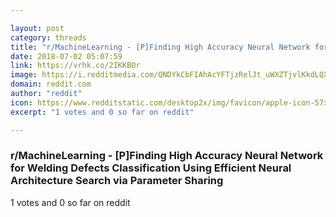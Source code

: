 ```yaml
---

layout: post
category: threads
title: "r/MachineLearning - [P]Finding High Accuracy Neural Network for Welding Defects Classification Using Efficient Neural Architecture Search via Parameter Sharing"
date: 2018-07-02 05:07:59
link: https://vrhk.co/2IKKBOr
image: https://i.redditmedia.com/QNDYkCbFIAhAcYFTjzRelJt_uWXZTjvlKkdLQXP83S0.jpg?s=2724efca4d29373e5e76fb90818375c7
domain: reddit.com
author: "reddit"
icon: https://www.redditstatic.com/desktop2x/img/favicon/apple-icon-57x57.png
excerpt: "1 votes and 0 so far on reddit"

---
```


### r/MachineLearning - [P]Finding High Accuracy Neural Network for Welding Defects Classification Using Efficient Neural Architecture Search via Parameter Sharing

1 votes and 0 so far on reddit